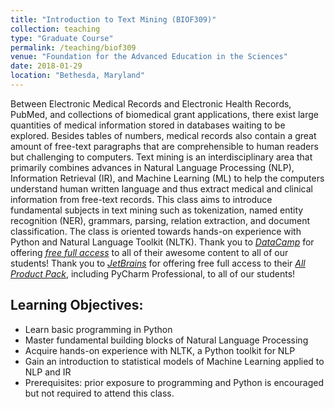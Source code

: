 ```yaml
---
title: "Introduction to Text Mining (BIOF309)"
collection: teaching
type: "Graduate Course"
permalink: /teaching/biof309
venue: "Foundation for the Advanced Education in the Sciences"
date: 2018-01-29
location: "Bethesda, Maryland"
---
```

Between Electronic Medical Records and Electronic Health Records, PubMed, and collections of biomedical grant applications, there exist large quantities of medical information stored in databases waiting to be explored. Besides tables of numbers, medical records also contain a great amount of free-text paragraphs that are comprehensible to human readers but challenging to computers. Text mining is an interdisciplinary area that primarily combines advances in Natural Language Processing (NLP), Information Retrieval (IR), and Machine Learning (ML) to help the computers understand human written language and thus extract medical and clinical information from free-text records. This class aims to introduce fundamental subjects in text mining such as tokenization, named entity recognition (NER), grammars, parsing, relation extraction, and document classification. The class is oriented towards hands-on experience with Python and Natural Language Toolkit (NLTK). Thank you to <font color="blue"><i><a href="https://www.datacamp.com/">DataCamp</a></i></font> for offering <font color="blue"><i><a href="https://www.datacamp.com/groups/education">free full access</a></i></font> to all of their awesome content to all of our students! Thank you to <font color="blue"><i><a href="https://www.jetbrains.com">JetBrains</a></i></font> for offering free full access to their <font color="blue"><i><a href="https://www.jetbrains.com/student/">All Product Pack</a></i></font>, including PyCharm Professional, to all of our students!

## Learning Objectives:

- Learn basic programming in Python
- Master fundamental building blocks of Natural Language Processing
- Acquire hands-on experience with NLTK, a Python toolkit for NLP
- Gain an introduction to statistical models of Machine Learning applied to NLP and IR
- Prerequisites: prior exposure to programming and Python is encouraged but not required to attend this class.


